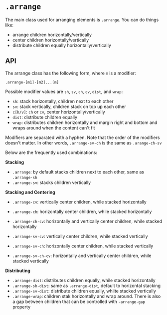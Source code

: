 # `.arrange`

The main class used for arranging elements is `.arrange`. You can do things like:

- arrange children horizontally/vertically
- center children horizontally/vertically
- distribute children equally horizontally/vertically

## API

The arrange class has the following form, where `m` is a modifier:

`.arrange-[m1]-[m2]...[m]`

Possible modifier values are `sh`, `sv`, `ch`, `cv`, `dist`, and `wrap`:

- `sh`: stack horizontally, children next to each other
- `sv`: stack vertically, children stack on top up each other
- `c[h/v]`: `ch` or `cv`, center horizontally/vertically
- `dist`: distribute children equally
- `wrap`: distributes children horizontally and margin right and bottom and wraps around when the content can't fit

Modifiers are separated with a hyphen. Note that the order of the modifiers
doesn't matter. In other words, `.arrange-sv-ch` is the same as `.arange-ch-sv`

Below are the frequently used combinations:

**Stacking**

- `.arrange`: by default stacks children next to each other, same as `.arrange-sh`
- `.arrange-sv`: stacks children vertically

**Stacking and Centering**

- `.arrange-cv`: vertically center children, while stacked horizontally
- `.arrange-ch`: horizontally center children, while stacked horizontally
- `.arrange-ch-cv`: horizontally and vertically center children, while stacked horizontally

- `.arrange-sv-cv`: vertically center children, while stacked vertically
- `.arrange-sv-ch`: horizontally center children, while stacked vertically
- `.arrange-sv-ch-cv`: horizontally and vertically center children, while stacked vertically

**Distributing**

- `.arrange-dist`: distributes children equally, while stacked horizontally
- `.arrange-sh-dist`: same as `.arrange-dist`, default to horizontal stacking
- `.arrange-sv-dist`: distribute children equally, whilte stacked vertically
- `.arrange-wrap`: children stak horizontally and wrap around. There is also a gap between children that can be controlled with `-arrange-gap` property
